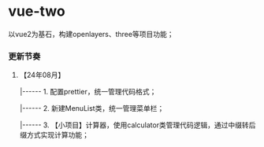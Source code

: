 # vue-two
以vue2为基石，构建openlayers、three等项目功能；

### 更新节奏
1. 【24年08月】

   |------ 1. 配置prettier，统一管理代码格式；

   |------ 2. 新建MenuList类，统一管理菜单栏；

   |------ 3. 【小项目】计算器，使用calculator类管理代码逻辑，通过中缀转后缀方式实现计算功能；

